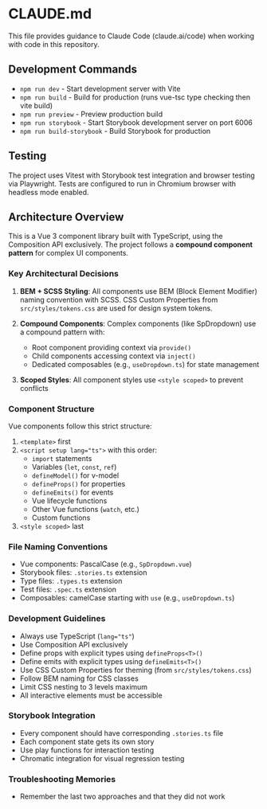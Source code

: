 # CLAUDE.md

This file provides guidance to Claude Code (claude.ai/code) when working with code in this repository.

## Development Commands

- `npm run dev` - Start development server with Vite
- `npm run build` - Build for production (runs vue-tsc type checking then vite build)
- `npm run preview` - Preview production build
- `npm run storybook` - Start Storybook development server on port 6006
- `npm run build-storybook` - Build Storybook for production

## Testing

The project uses Vitest with Storybook test integration and browser testing via Playwright. Tests are configured to run in Chromium browser with headless mode enabled.

## Architecture Overview

This is a Vue 3 component library built with TypeScript, using the Composition API exclusively. The project follows a **compound component pattern** for complex UI components.

### Key Architectural Decisions

1. **BEM + SCSS Styling**: All components use BEM (Block Element Modifier) naming convention with SCSS. CSS Custom Properties from `src/styles/tokens.css` are used for design system tokens.

2. **Compound Components**: Complex components (like SpDropdown) use a compound pattern with:
   - Root component providing context via `provide()`
   - Child components accessing context via `inject()`
   - Dedicated composables (e.g., `useDropdown.ts`) for state management

3. **Scoped Styles**: All component styles use `<style scoped>` to prevent conflicts

### Component Structure

Vue components follow this strict structure:
1. `<template>` first
2. `<script setup lang="ts">` with this order:
   - `import` statements
   - Variables (`let`, `const`, `ref`)
   - `defineModel()` for v-model
   - `defineProps()` for properties
   - `defineEmits()` for events
   - Vue lifecycle functions
   - Other Vue functions (`watch`, etc.)
   - Custom functions
3. `<style scoped>` last

### File Naming Conventions

- Vue components: PascalCase (e.g., `SpDropdown.vue`)
- Storybook files: `.stories.ts` extension
- Type files: `.types.ts` extension
- Test files: `.spec.ts` extension
- Composables: camelCase starting with `use` (e.g., `useDropdown.ts`)

### Development Guidelines

- Always use TypeScript (`lang="ts"`)
- Use Composition API exclusively
- Define props with explicit types using `defineProps<T>()`
- Define emits with explicit types using `defineEmits<T>()`
- Use CSS Custom Properties for theming (from `src/styles/tokens.css`)
- Follow BEM naming for CSS classes
- Limit CSS nesting to 3 levels maximum
- All interactive elements must be accessible

### Storybook Integration

- Every component should have corresponding `.stories.ts` file
- Each component state gets its own story
- Use play functions for interaction testing
- Chromatic integration for visual regression testing

### Troubleshooting Memories

- Remember the last two approaches and that they did not work